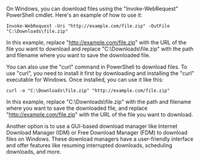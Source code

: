 On Windows, you can download files using the "Invoke-WebRequest" PowerShell cmdlet. Here's an example of how to use it:

```
Invoke-WebRequest -Uri "http://example.com/file.zip" -OutFile "C:\Downloads\file.zip"
```

In this example, replace "http://example.com/file.zip" with the URL of the file you want to download and replace "C:\Downloads\file.zip" with the path and filename where you want to save the downloaded file.

You can also use the "curl" command in PowerShell to download files. To use "curl", you need to install it first by downloading and installing the "curl" executable for Windows. Once installed, you can use it like this:

```
curl -o "C:\Downloads\file.zip" "http://example.com/file.zip"
```

In this example, replace "C:\Downloads\file.zip" with the path and filename where you want to save the downloaded file, and replace "http://example.com/file.zip" with the URL of the file you want to download.

Another option is to use a GUI-based download manager like Internet Download Manager (IDM) or Free Download Manager (FDM) to download files on Windows. These download managers have a user-friendly interface and offer features like resuming interrupted downloads, scheduling downloads, and more.